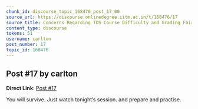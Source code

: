 ```yaml
---
chunk_id: discourse_topic_168476_post_17_00
source_url: https://discourse.onlinedegree.iitm.ac.in/t/168476/17
source_title: Concerns Regarding TDS Course Difficulty and Grading Fairness
content_type: discourse
tokens: 51
username: carlton
post_number: 17
topic_id: 168476
---
```


## Post #17 by carlton

**Direct Link**: [Post #17](https://discourse.onlinedegree.iitm.ac.in/t/168476/17)

You will survive. Just watch tonight’s session. and prepare and practise.
